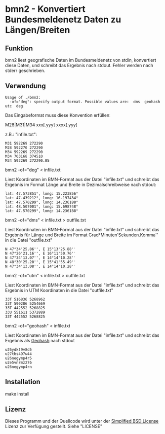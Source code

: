 bmn2 - Konvertiert Bundesmeldenetz Daten zu Längen/Breiten
==========================================================

Funktion
--------

bmn2 liest geografische Daten im Bundesmeldenetz von stdin, konvertiert diese
Daten, und schreibt das Ergebnis nach stdout. Fehler werden nach stderr
geschrieben.

Verwendung
----------

    Usage of ./bmn2:
      -of="deg": specify output format. Possible values are:  dms  geohash  utc  deg

Das Eingabeformat muss diese Konvention erfüllen:

M28|M31|M34 xxx[.yyy] xxxx[.yyy]

z.B.: "infile.txt":

    M31 592269 272290
    M28 592270 272290
    M34 592269 272290
    M34 703168 374510
    M34 592269 272290.05


bmn2 -of="deg" < infile.txt

  Liest Koordinaten im BMN-Format aus der Datei "infile.txt" und schreibt das
  Ergebnis im Format Länge und Breite in Dezimalschreibweise nach stdout:

    lat: 47.573851°, long: 15.223856°
    lat: 47.439212°, long: 16.197434°
    lat: 47.570299°, long: 14.236188°
    lat: 48.507001°, long: 15.698748°
    lat: 47.570299°, long: 14.236188°


bmn2 -of="dms" < infile.txt > outfile.txt

  Liest Koordinaten im BMN-Format aus der Datei "infile.txt" und schreibt das
  Ergebnis für Länge und Breite im Format Grad°Minuten'Sekunden.Komma'' in die
  Datei "outfile.txt"

    N 47°34'25.86'', E 15°13'25.88''
    N 47°26'21.16'', E 16°11'50.76''
    N 47°34'13.07'', E 14°14'10.28''
    N 48°30'25.20'', E 15°41'55.49''
    N 47°34'13.08'', E 14°14'10.28''


bmn2 -of="utm" < infile.txt > outfile.txt

  Liest Koordinaten im BMN-Format aus der Datei "infile.txt" und schreibt das
  Ergebnis in UTM Koordinaten in die Datei "outfile.txt"

    33T 516836 5268962
    33T 590286 5254669
    33T 442552 5268825
    33U 551611 5372889
    33T 442552 5268825

bmn2 -of="geohash" < infile.txt

  Liest Koordinaten im BMN-Format aus der Datei "infile.txt" und schreibt das
  Ergebnis als [Geohash](http://en.wikipedia.org/wiki/Geohash) nach stdout

    u26ydkt9v8d5
    u27tbs497w44
    u26negymp4r5
    u2e5vnrmz276
    u26negymp4rn


Installation
------------

  make install


Lizenz
-------

Dieses Programm und der Quellcode wird unter der [Simplified BSD
License](http://www.freebsd.org/copyright/freebsd-license.html) Lizenz zur
Verfügung gestellt. Siehe "LICENSE"
